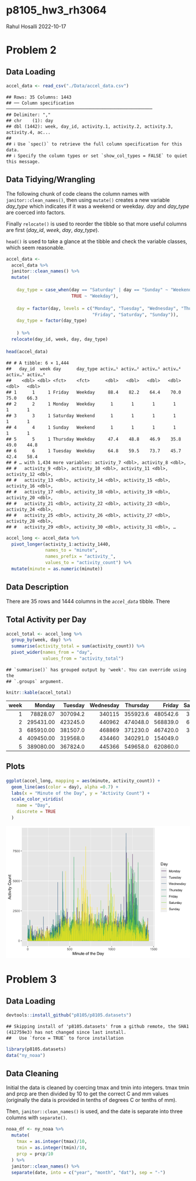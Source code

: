 p8105_hw3_rh3064
================
Rahul Hosalli
2022-10-17

# Problem 2

## Data Loading

``` r
accel_data <- read_csv("./Data/accel_data.csv")
```

    ## Rows: 35 Columns: 1443
    ## ── Column specification ────────────────────────────────────────────────────────
    ## Delimiter: ","
    ## chr    (1): day
    ## dbl (1442): week, day_id, activity.1, activity.2, activity.3, activity.4, ac...
    ## 
    ## ℹ Use `spec()` to retrieve the full column specification for this data.
    ## ℹ Specify the column types or set `show_col_types = FALSE` to quiet this message.

## Data Tidying/Wrangling

The following chunk of code cleans the column names with
`janitor::clean_names()`, then using `mutate()` creates a new variable
*day_type* which indicates if it was a weekend or weekday. *day* and
*day_type* are coerced into factors.

Finally `relocate()` is used to reorder the tibble so that more useful
columns are first (*day_id*, *week*, *day*, *day_type*).

`head()` is used to take a glance at the tibble and check the variable
classes, which seem reasonable.

``` r
accel_data <- 
  accel_data %>%
  janitor::clean_names() %>%
  mutate(
    
    day_type = case_when(day == "Saturday" | day == "Sunday" ~ "Weekend",
                         TRUE ~ "Weekday"),
    
    day = factor(day, levels = c("Monday", "Tuesday", "Wednesday", "Thursday",
                                 "Friday", "Saturday", "Sunday")),
    day_type = factor(day_type)
    
    ) %>%
  relocate(day_id, week, day, day_type)

head(accel_data)
```

    ## # A tibble: 6 × 1,444
    ##   day_id  week day      day_type activ…¹ activ…² activ…³ activ…⁴ activ…⁵ activ…⁶
    ##    <dbl> <dbl> <fct>    <fct>      <dbl>   <dbl>   <dbl>   <dbl>   <dbl>   <dbl>
    ## 1      1     1 Friday   Weekday     88.4    82.2    64.4    70.0    75.0    66.3
    ## 2      2     1 Monday   Weekday      1       1       1       1       1       1  
    ## 3      3     1 Saturday Weekend      1       1       1       1       1       1  
    ## 4      4     1 Sunday   Weekend      1       1       1       1       1       1  
    ## 5      5     1 Thursday Weekday     47.4    48.8    46.9    35.8    49.0    44.8
    ## 6      6     1 Tuesday  Weekday     64.8    59.5    73.7    45.7    42.4    58.4
    ## # … with 1,434 more variables: activity_7 <dbl>, activity_8 <dbl>,
    ## #   activity_9 <dbl>, activity_10 <dbl>, activity_11 <dbl>, activity_12 <dbl>,
    ## #   activity_13 <dbl>, activity_14 <dbl>, activity_15 <dbl>, activity_16 <dbl>,
    ## #   activity_17 <dbl>, activity_18 <dbl>, activity_19 <dbl>, activity_20 <dbl>,
    ## #   activity_21 <dbl>, activity_22 <dbl>, activity_23 <dbl>, activity_24 <dbl>,
    ## #   activity_25 <dbl>, activity_26 <dbl>, activity_27 <dbl>, activity_28 <dbl>,
    ## #   activity_29 <dbl>, activity_30 <dbl>, activity_31 <dbl>, …

``` r
accel_long <- accel_data %>% 
  pivot_longer(activity_1:activity_1440, 
               names_to = "minute", 
               names_prefix = "activity_", 
               values_to = "activity_count") %>%
  mutate(minute = as.numeric(minute))
```

## Data Description

There are 35 rows and 1444 columns in the *`accel_data`* tibble. There

## Total Activity per Day

``` r
accel_total <- accel_long %>%
  group_by(week, day) %>%
  summarise(activity_total = sum(activity_count)) %>%
  pivot_wider(names_from = "day",
              values_from = "activity_total")
```

    ## `summarise()` has grouped output by 'week'. You can override using the
    ## `.groups` argument.

``` r
knitr::kable(accel_total)
```

| week |    Monday |  Tuesday | Wednesday | Thursday |   Friday | Saturday | Sunday |
|-----:|----------:|---------:|----------:|---------:|---------:|---------:|-------:|
|    1 |  78828.07 | 307094.2 |    340115 | 355923.6 | 480542.6 |   376254 | 631105 |
|    2 | 295431.00 | 423245.0 |    440962 | 474048.0 | 568839.0 |   607175 | 422018 |
|    3 | 685910.00 | 381507.0 |    468869 | 371230.0 | 467420.0 |   382928 | 467052 |
|    4 | 409450.00 | 319568.0 |    434460 | 340291.0 | 154049.0 |     1440 | 260617 |
|    5 | 389080.00 | 367824.0 |    445366 | 549658.0 | 620860.0 |     1440 | 138421 |

## Plots

``` r
ggplot(accel_long, mapping = aes(minute, activity_count)) +
  geom_line(aes(color = day), alpha =0.7) +
  labs(x = "Minute of the Day", y = "Activity Count") +
  scale_color_viridis(
    name = "Day",
    discrete = TRUE
  )
```

![](p8105_hw3_rh3064_files/figure-gfm/unnamed-chunk-5-1.png)<!-- -->

# Problem 3

## Data Loading

``` r
devtools::install_github("p8105/p8105.datasets")
```

    ## Skipping install of 'p8105.datasets' from a github remote, the SHA1 (412759e3) has not changed since last install.
    ##   Use `force = TRUE` to force installation

``` r
library(p8105.datasets)
data("ny_noaa")
```

## Data Cleaning

Initial the data is cleaned by coercing tmax and tmin into integers.
tmax tmin and prcp are then divided by 10 to get the correct C and mm
values (originally the data is provided in tenths of degrees C or tenths
of mm).

Then, `janitor::clean_names()` is used, and the date is separate into
three columns with `separate()`.

``` r
noaa_df <- ny_noaa %>% 
  mutate(
    tmax = as.integer(tmax)/10,
    tmin = as.integer(tmin)/10,
    prcp = prcp/10
  ) %>%
  janitor::clean_names() %>%
  separate(date, into = c("year", "month", "dat"), sep = "-")
```
